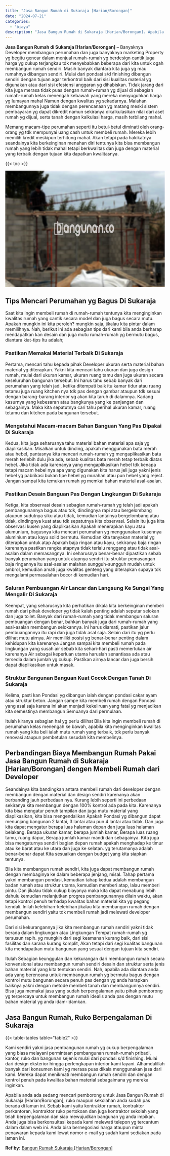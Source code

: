 ```yaml
---
title: "Jasa Bangun Rumah di Sukaraja [Harian/Borongan]"
date: "2024-07-21"
categories: 
  - "biaya"
description: "Jasa Bangun Rumah di Sukaraja [Harian/Borongan]. Apabila anda ada sedang mencari pemborong untuk Jasa Bangun Rumah di Sukaraja [Harian/Borongan], ruko maup..."
---
```


**Jasa Bangun Rumah di Sukaraja \[Harian/Borongan\]** – Banyaknya Developer membangun perumahan dan juga banyaknya marketing Property yg begitu gencar dalam menjual rumah-rumah yg berdesign cantik juga harga yg cukup terjangkau tdk menyebabkan beberapa dari kita untuk ogah membangun rumah sendiri. Masih banyak diantara kita juga yg mau rumahnya dibangun sendiri. Mulai dari pondasi s/d finishing dibangun sendiri dengan tujuan agar terkontrol baik dari sisi kualitas material yg digunakan atau dari sisi efesiensi anggaran yg dihabiskan. Tidak jarang dari kita juga merasa tidak puas dengan rumah-rumah yg dijual di sebagian rumah-rumah kelas menengah kebawah yang mereka menyuguhkan harga yg lumayan mahal Namun dengan kwalitas yg sekadarnya. Malahan membangunnya juga tidak dengan perencanaan yg matang meski sistem pembayaran yg dapat dikredit namun sekiranya dikalkulasikan nilai dari aset rumah yg dijual, serta tanah dengan kalkulasi harga, masih terbilang mahal.

Memang macam-tipe perumahan seperti itu betul-betul diminati oleh orang-orang yg tdk mempunyai uang cash untuk membeli rumah. Mereka lebih memilih kredit meskipun terhitung mahal. Akan tetapi pada hakikatnya seandainya kita berkeinginan menahan diri tentunya kita bisa membangun rumah yang lebih tidak mahal tetapi berkwalitas dan juga dengan material yang terbaik dengan tujuan kita dapatkan kwalitasnya.

{{< toc >}}

![Jasa Bangun Rumah di Sukaraja [Harian/Borongan]](/images/borong-bangunan-14.png)

## Tips Mencari Perumahan yg Bagus Di Sukaraja

Saat kita ingin membeli rumah di rumah-rumah tentunya kita menginginkan kwalitas rumah yang cantik secara model dan juga bagus secara mutu. Apakah mungkin ini kita peroleh? mungkin saja, jikalau kita pintar dalam memilihnya. Nah, berikut ini ada sebagian tips dari kami bila anda berharap mendapatkan kan desain dan juga mutu rumah-rumah yg bermutu bagus, diantara kiat-tips Itu adalah;

### Pastikan Memakai Material Terbaik Di Sukaraja

Pertama, mencari tahu kepada pihak Developer ukuran serta material bahan material yg diterapkan. Yakni kita mencari tahu ukuran dan juga design rumah, mulai dari ukuran kamar, ukuran ruang tamu dan juga ukuran secara keseluruhan bangunan tersebut. Ini harus tahu sebab banyak dari perumahan yang telah jadi, ketika ditempati baik itu kamar tidur atau ruang tetamu juga ruang kitchen nya tdk pas dengan gambar ataupun tdk sesuai dengan barang-barang interior yg akan kita taruh di dalamnya. Kadang kasurnya yang kebesaran atau bangkunya yang ke panjangan dan sebagainya. Maka kita sepatutnya cari tahu perihal ukuran kamar, ruang tetamu dan kitchen pada bangunan tersebut.

### Mengetahui Macam-macam Bahan Banguan Yang Pas Dipakai Di Sukaraja

Kedua, kita juga seharusnya tahu material bahan material apa saja yg diaplikasikan. Misalkan untuk dinding, apakah menggunakan bata merah atau hebel, pantasnya kita mencari rumah-rumah yg mengaplikasikan bata merah terlebih dulu jika ada, sebab kualitas bata merah tetap terbaik diatas hebel. Jika tidak ada karenanya yang mengaplikasikan hebel tdk kenapa tetapi macam hebel nya apa yang digunakan kita harus jeli juga yakni jenis hebel yg pabrikasi bukan tipe hebel yg murahan atau pun hebel yang reject. Jangan sampai kita temukan rumah yg memkai bahan material asal-asalan.

### Pastikan Desain Banguan Pas Dengan Lingkungan Di Sukaraja

Ketiga, kita observasi desain sebagian rumah-rumah yg telah jadi apakah pembangunannya bagus atau tdk, dindingnya rapi atau bergelombang ataupun sudutnya siku atau tidak, kemudian lantainya bergelombang atau tidak, dindingnya kuat atau tdk sepatutnya kita observasi. Selain itu juga kita observasi kusen yang diaplikasikan Apakah menerapkan kayu atau alumunium, bagusnya kita mencari perumahan yg menggunakan kusennya aluminium atau kayu solid bermutu. Kemudian kita tanyakan material yg diterapkan untuk atap Apakah baja ringan atau kayu, sekiranya baja ringan karenanya pastikan rangka atapnya tidak terlalu renggang atau tidak asal-asalan dalam memasangnya. Ini seharusnya benar-benar dipastikan sebab banyak perumahan yang untuk atapnya sendiri itu struktur pemasangan baja ringannya itu asal-asalan malahan sungguh-sungguh mudah untuk ambrol, kemudian amati juga kwalitas genteng yang diterapkan supaya tdk mengalami permasalahan bocor di kemudian hari.

### Saluran Pembuangan Air Lancar dan Langsung Ke Sungai Yang Mengalir Di Sukaraja

Keempat, yang seharusnya kita perhatikan dikala kita berkeinginan membeli rumah dari pihak developer yg tidak kalah penting adalah seputar selokan dan juga toilet. Banyak dari rumah-rumah yang tidak membangun saluran pembuangan dengan benar, bahkan banyak juga dari rumah-rumah yang asal-asalan membangun selokannya. Ini harus diamati, pastikan jalur pembuangannya itu rapi dan juga tidak asal saja. Selain dari itu yg perlu dilihat mutu airnya. Air memiliki posisi yg benar-benar penting dalam kehidupan kita karenanya Jangan sampai kita membeli rumah pada lingkungan yang susah air sebab kita sehari-hari pasti memerlukan air karenanya Air sebagai keperluan utama haruslah senantiasa ada atau tersedia dalam jumlah yg cukup. Pastikan airnya lancar dan juga bersih dapat diaplikasikan untuk masak.

### Struktur Bangunan Banguan Kuat Cocok Dengan Tanah Di Sukaraja

Kelima, pasti kan Pondasi yg dibangun ialah dengan pondasi cakar ayam atau struktur beton. Jangan sampe kita membeli rumah dengan Pondasi yang asal saja karena ini akan menjadi kekeliruan yang fatal yg menjadikan kita semestinya membangun Semuanya dari permulaan.

Itulah kiranya sebagian hal yg perlu dilihat Bila kita ingin membeli rumah di perumahan kelas menengah ke bawah, apabila kita menginginkan kwalitas rumah yang kita beli ialah mutu rumah yang terbaik, tdk perlu banyak renovasi ataupun pembetulan sesudah kita membelinya.

## Perbandingan Biaya Membangun Rumah Pakai Jasa Bangun Rumah di Sukaraja \[Harian/Borongan\] dengen Membeli Rumah dari Developer

Seandainya kita bandingkan antara membeli rumah dari developer dengan membangun dengan material dan design sendiri karenanya akan berbanding jauh perbedaan nya. Kurang lebih seperti ini perbedaan sekiranya kita membangun dengan 100% kontrol ada pada kita. Karenanya kita bisa mengatur penuh tampilan dan juga mutu material yang diaplikasikan, kita bisa mengendalikan Apakah Pondasi yg dibangun dapat menunjang bangunan 2 lantai, 3 lantai atau pun 4 lantai atau tidak. Dan juga kita dapat mengatur berapa luas halaman depan dan juga luas halaman belakang. Berapa ukuran kamar, berapa jumlah kamar, Berapa luas ruang tamu, ruang dapur, Berapa jumlah kamar mandi dan sebagainya. Kita juga bisa mengaturnya sendiri bagian depan rumah apakah menghadap ke timur atau ke barat atau ke utara dan juga ke selatan. yg terutamanya adalah benar-benar dapat Kita sesuaikan dengan budget yang kita siapkan tentunya.

Bila kita membangun rumah sendiri, kita juga dapat membangun rumah dengan membaginya ke dalam beberapa jenjang, misal. Tahap pertama yakni membangun pondasi, kemudian tahap kedua adalah membangun badan rumah atau struktur utama, kemudian memberi atap, lalau memberi pintu. Dan jikalau tidak cukup biayanya maka kita dapat menabung lebih dahulu kemudian melanjutkan progres pembangunannya dilain waktu, akan tetapi kontrol penuh terhadap kwalitas bahan material kita yg pegang kendali. Inilah kelebihan-kelebihan jikalau kita membangun rumah dengan membangun sendiri yaitu tdk membeli rumah jadi melewati developer perumahan.

Dari sisi kekurangannya jika kita membangun rumah sendiri yakni tidak berada dalam lingkungan atau Lingkungan Tempat rumah-rumah yg tersusun rapih. yg mungkin dari segi keamanan kurang baik, dari sisi fasilitas dan sarana kurang komplit, Akan tetapi dari segi kualitas bangunan kita mendapatkan mutu bangunan yang sesuai dengan tujuan kita sendiri.

Itulah Sebagian keunggulan dan kekurangan dari membangun rumah secara konvensional atau membangun rumah sendiri desain dan struktur serta jenis bahan material yang kita tentukan sendiri. Nah, apabila ada diantara anda ada yang berencana untuk membangun rumah yg bermutu bagus dengan kontrol mutu bangunan secara penuh pas dengan yg anda harapkan baiknya yakni dengan metode membeli tanah dan membangunnya sendiri. Bisa juga memakai jasa yang sudah berpengalaman yaitu pihak pemborong yg terpercaya untuk membangun rumah idealis anda pas dengan mutu bahan material yg anda idam-idamkan.

## Jasa Bangun Rumah, Ruko Berpengalaman Di Sukaraja

{{< table-tables table="table2" >}}

Kami sendiri yakni jasa pembangunan rumah yg cukup berpengalaman yang biasa melayani permintaan pembangunan rumah-rumah pribadi, kantor, ruko dan bangunan sejenis mulai dari pondasi s/d finishing. Mulai dari design eksterior hingga perlengkapan interior kami layani. Alhamdulillah banyak dari konsumen kami yg merasa puas dikala menggunakan jasa dari kami. Mereka dapat menikmati membangun rumah sendiri dan dengan kontrol penuh pada kwalitas bahan material sebagaimana yg mereka inginkan.

Apabila anda ada sedang mencari pemborong untuk Jasa Bangun Rumah di Sukaraja \[Harian/Borongan\], ruko maupun sekolahan anda sudah pas berada di laman ini. Sebab kami yaitu kontraktor rumah, kontraktor perkantoran, kontraktor ruko pertokoan dan juga kontraktor sekolah yang telah berpengalaman dan siap mewujudkan bangunan yg anda impikan. Anda juga bisa berkonsultasi kepada kami melewati telepon yg tercantum dalam dalam web ini. Anda bisa bernegosiasi harga ataupun minta penawaran kepada kami lewat nomor e-mail yg sudah kami sediakan pada laman ini.

**Ref by:** [Bangun Rumah Sukaraja [Harian/Borongan]](https://id.wikipedia.org/wiki/Bangun)
